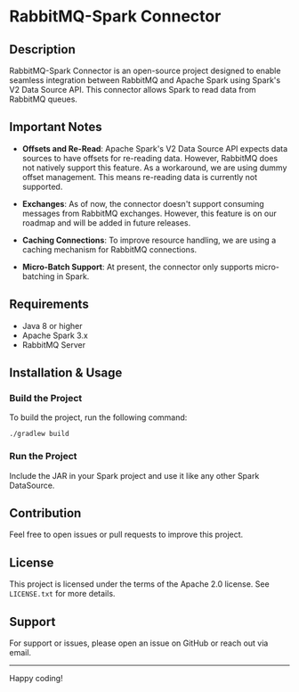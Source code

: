 # RabbitMQ-Spark Connector

## Description

RabbitMQ-Spark Connector is an open-source project designed to enable seamless integration between RabbitMQ and Apache Spark using Spark's V2 Data Source API. This connector allows Spark to read data from RabbitMQ queues.

## Important Notes

- **Offsets and Re-Read**: Apache Spark's V2 Data Source API expects data sources to have offsets for re-reading data. However, RabbitMQ does not natively support this feature. As a workaround, we are using dummy offset management. This means re-reading data is currently not supported.

- **Exchanges**: As of now, the connector doesn't support consuming messages from RabbitMQ exchanges. However, this feature is on our roadmap and will be added in future releases.

- **Caching Connections**: To improve resource handling, we are using a caching mechanism for RabbitMQ connections.

- **Micro-Batch Support**: At present, the connector only supports micro-batching in Spark.

## Requirements

- Java 8 or higher
- Apache Spark 3.x
- RabbitMQ Server

## Installation & Usage

### Build the Project

To build the project, run the following command:

```
./gradlew build
```

### Run the Project

Include the JAR in your Spark project and use it like any other Spark DataSource.

## Contribution

Feel free to open issues or pull requests to improve this project.

## License

This project is licensed under the terms of the Apache 2.0 license. See `LICENSE.txt` for more details.

## Support

For support or issues, please open an issue on GitHub or reach out via email.


---

Happy coding!
